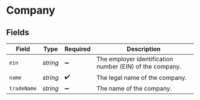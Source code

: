 # Company


## Fields

| Field                                                    | Type                                                     | Required                                                 | Description                                              |
| -------------------------------------------------------- | -------------------------------------------------------- | -------------------------------------------------------- | -------------------------------------------------------- |
| `ein`                                                    | *string*                                                 | :heavy_minus_sign:                                       | The employer identification number (EIN) of the company. |
| `name`                                                   | *string*                                                 | :heavy_check_mark:                                       | The legal name of the company.                           |
| `tradeName`                                              | *string*                                                 | :heavy_minus_sign:                                       | The name of the company.                                 |